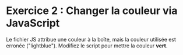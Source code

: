 # Exercice 2 : Changer la couleur via JavaScript

Le fichier JS attribue une couleur à la boîte, mais la couleur utilisée est erronée ("lightblue"). Modifiez le script pour mettre la couleur **vert**.
